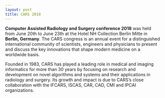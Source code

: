 ```yaml
---
layout: post
title: CARS 2018
---
```


**Computer Assisted Radiology and Surgery conference 2018** was held from June 20th to June 23th at the Hotel NH Collection Berlin Mitte in **Berlin, Germany**. The CARS congress is an annual event for a distinguished international community of scientists, engineers and physicians to present and discuss the key innovations that shape modern medicine on a worldwide basis.

Founded in 1983, CARS has played a leading role in medical and imaging informatics for more than 30 years by focusing on research and development on novel algorithms and systems and their applications in radiology and surgery. Its growth and impact is due to CARS’s close collaboration with the IFCARS, ISCAS, CAR, CAD, CMI and IPCAI organizations.
